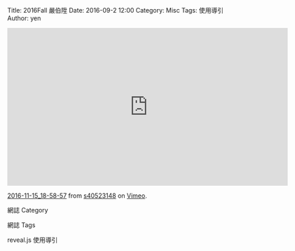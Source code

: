 Title: 2016Fall 嚴伯陞
Date: 2016-09-2 12:00
Category: Misc
Tags: 使用導引
Author: yen

<iframe src="https://player.vimeo.com/video/191624156" width="640" height="360" frameborder="0" webkitallowfullscreen mozallowfullscreen allowfullscreen></iframe>
<p><a href="https://vimeo.com/191624156">2016-11-15_18-58-57</a> from <a href="https://vimeo.com/user57034054">s40523148</a> on <a href="https://vimeo.com">Vimeo</a>.</p>
<!-- PELICAN_END_SUMMARY -->

網誌 Category

網誌 Tags

reveal.js 使用導引
